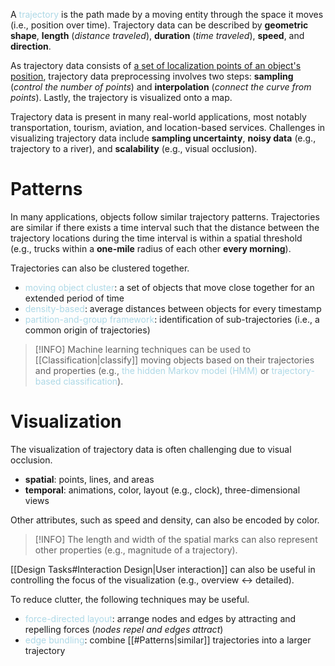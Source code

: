 A <span style = "color:lightblue">trajectory</span> is the path made by a moving entity through the space it moves (i.e., position over time). Trajectory data can be described by **geometric shape**, **length** (*distance traveled*), **duration** (*time traveled*), **speed**, and **direction**.

As trajectory data consists of <u>a set of localization points of an object's position</u>, trajectory data preprocessing involves two steps: **sampling** (*control the number of points*) and **interpolation** (*connect the curve from points*). Lastly, the trajectory is visualized onto a map.

Trajectory data is present in many real-world applications, most notably transportation, tourism, aviation, and location-based services. Challenges in visualizing trajectory data include **sampling uncertainty**, **noisy data** (e.g., trajectory to a river), and **scalability** (e.g., visual occlusion).

# Patterns
In many applications, objects follow similar trajectory patterns. Trajectories are similar if there exists a time interval such that the distance between the trajectory locations during the time interval is within a spatial threshold (e.g., trucks within a **one-mile** radius of each other **every morning**).

Trajectories can also be clustered together.
- <span style = "color:lightblue">moving object cluster</span>: a set of objects that move close together for an extended period of time
- <span style = "color:lightblue">density-based</span>: average distances between objects for every timestamp
- <span style = "color:lightblue">partition-and-group framework</span>: identification of sub-trajectories (i.e., a common origin of trajectories)

> [!INFO]
> Machine learning techniques can be used to [[Classification|classify]] moving objects based on their trajectories and properties (e.g., <span style = "color:lightblue">the hidden Markov model (HMM)</span> or <span style = "color:lightblue">trajectory-based classification</span>).

# Visualization
The visualization of trajectory data is often challenging due to visual occlusion.
- **spatial**: points, lines, and areas
- **temporal**: animations, color, layout (e.g., clock), three-dimensional views

Other attributes, such as speed and density, can also be encoded by color.

> [!INFO]
> The length and width of the spatial marks can also represent other properties (e.g., magnitude of a trajectory).

[[Design Tasks#Interaction Design|User interaction]] can also be useful in controlling the focus of the visualization (e.g., overview $\leftrightarrow$ detailed).

To reduce clutter, the following techniques may be useful.
- <span style = "color:lightblue">force-directed layout</span>: arrange nodes and edges by attracting and repelling forces (*nodes repel and edges attract*)
- <span style = "color:lightblue">edge bundling</span>: combine [[#Patterns|similar]] trajectories into a larger trajectory